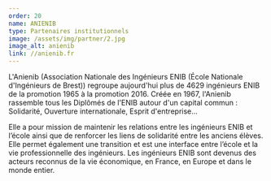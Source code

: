 ```yaml
---
order: 20
name: ANIENIB
type: Partenaires institutionnels
image: /assets/img/partner/2.jpg
image_alt: anienib
link: //anienib.fr
---
```


L'Anienib (Association Nationale des Ingénieurs ENIB (École Nationale d'Ingénieurs de Brest)) regroupe aujourd'hui plus de 4629 ingénieurs ENIB de la promotion 1965 à la promotion 2016. Créée en 1967, l'Anienib rassemble tous les Diplômés de l'ENIB autour d'un capital commun : Solidarité, Ouverture internationale, Esprit d'entreprise...

Elle a pour mission de maintenir les relations entre les ingénieurs ENIB et l’école ainsi que de renforcer les liens de solidarité entre les anciens élèves. Elle permet également une transition et est une interface entre l’école et la vie professionnelle des ingénieurs. Les ingénieurs ENIB sont devenus des acteurs reconnus de la vie économique, en France, en Europe et dans le monde entier.
